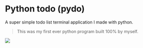 # Python todo (pydo)

A super simple todo list terminal application I made with python.

> This was my first ever python program built 100% by myself.

![](https://cl.ly/3s0L22021d3l/Screen%20Shot%202017-02-16%20at%209.30.49%20PM.png)

